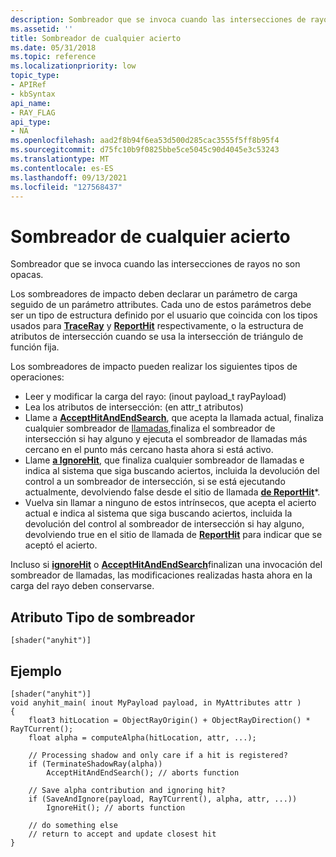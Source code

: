 ```yaml
---
description: Sombreador que se invoca cuando las intersecciones de rayos no son opacas.
ms.assetid: ''
title: Sombreador de cualquier acierto
ms.date: 05/31/2018
ms.topic: reference
ms.localizationpriority: low
topic_type:
- APIRef
- kbSyntax
api_name:
- RAY_FLAG
api_type:
- NA
ms.openlocfilehash: aad2f8b94f6ea53d500d285cac3555f5ff8b95f4
ms.sourcegitcommit: d75fc10b9f0825bbe5ce5045c90d4045e3c53243
ms.translationtype: MT
ms.contentlocale: es-ES
ms.lasthandoff: 09/13/2021
ms.locfileid: "127568437"
---
```

# <a name="any-hit-shader"></a>Sombreador de cualquier acierto

Sombreador que se invoca cuando las intersecciones de rayos no son opacas. 

Los sombreadores de impacto deben declarar un parámetro de carga seguido de un parámetro attributes. Cada uno de estos parámetros debe ser un tipo de estructura definido por el [](intersection-attributes.md) usuario que coincida con los tipos usados para [**TraceRay**](traceray-function.md) y [**ReportHit**](reporthit-function.md) respectivamente, o la estructura de atributos de intersección cuando se usa la intersección de triángulo de función fija.

Los sombreadores de impacto pueden realizar los siguientes tipos de operaciones:

*   Leer y modificar la carga del rayo: (inout payload_t rayPayload)
*   Lea los atributos de intersección: (en attr_t atributos)
*   Llame a [**AcceptHitAndEndSearch**](accepthitandendsearch-function.md), que acepta la llamada actual, [](intersection-shader.md) finaliza cualquier sombreador de [llamadas,](any-hit-shader.md)finaliza el sombreador de intersección si hay alguno y ejecuta el sombreador de llamadas más cercano en el punto más cercano hasta ahora si está activo. [](closest-hit-shader.md)
*   Llame [**a IgnoreHit**](ignorehit-function.md), que finaliza cualquier sombreador de llamadas e indica al sistema que siga buscando aciertos, incluida la devolución del control a un sombreador de intersección, si se está ejecutando actualmente, devolviendo false desde el sitio de llamada [**de ReportHit**](reporthit-function.md)*. 
*   Vuelva sin llamar a ninguno de estos intrínsecos, que acepta el acierto actual e indica al sistema que siga buscando aciertos, incluida la devolución del control al sombreador de intersección si hay alguno, devolviendo true en el sitio de llamada de [**ReportHit**](reporthit-function.md) para indicar que se aceptó el acierto.

Incluso si [**ignoreHit**](ignorehit-function.md) o [**AcceptHitAndEndSearch**](accepthitandendsearch-function.md)finalizan una invocación del sombreador de llamadas, las modificaciones realizadas hasta ahora en la carga del rayo deben conservarse.

## <a name="shader-type-attribute"></a>Atributo Tipo de sombreador

```
[shader("anyhit")]
```

## <a name="example"></a>Ejemplo

```
[shader("anyhit")]
void anyhit_main( inout MyPayload payload, in MyAttributes attr )
{
    float3 hitLocation = ObjectRayOrigin() + ObjectRayDirection() * RayTCurrent();
    float alpha = computeAlpha(hitLocation, attr, ...);

    // Processing shadow and only care if a hit is registered?
    if (TerminateShadowRay(alpha))
        AcceptHitAndEndSearch(); // aborts function

    // Save alpha contribution and ignoring hit?
    if (SaveAndIgnore(payload, RayTCurrent(), alpha, attr, ...))
        IgnoreHit(); // aborts function

    // do something else
    // return to accept and update closest hit
}
```
